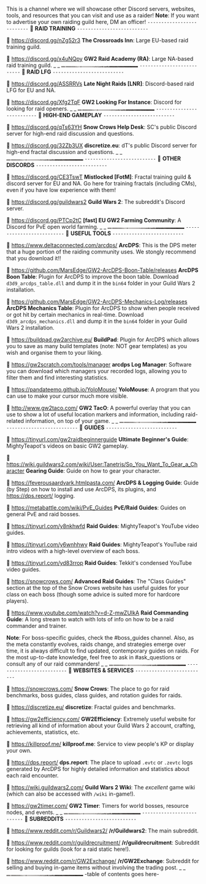 This is a channel where we will showcase other Discord servers, websites, tools, and resources that you can visit and use as a raider!
**Note**: If you want to advertise your own raiding guild here, DM an officer!
`--------------------------`
:pushpin: **RAID TRAINING**
`--------------------------`

:link: <https://discord.gg/nZg52r3>
**The Crossroads Inn**: Large EU-based raid training guild.

:link:  <https://discord.gg/x4uNQpy>
**GW2 Raid Academy (RA)**: Large NA-based raid training guild.
_ _
![separator-small](../../graphics/separators/separator-small.png)
`--------------------------`
:pushpin: **RAID LFG**
`--------------------------`

:link:  <https://discord.gg/ASSRRVs>
**Late Night Raids [LNR]**: Discord-based raid LFG for EU and NA.

:link:  <https://discord.gg/Xfg2TqF>
**GW2 Looking For Instance**: Discord for looking for raid openers.
_ _
![separator-small](../../graphics/separators/separator-small.png)
`--------------------------`
:pushpin: **HIGH-END GAMEPLAY**
`--------------------------`

:link:  <https://discord.gg/qTs63YH>
**Snow Crows Help Desk**: SC's public Discord server for high-end raid discussion and questions.

:link:  <https://discord.gg/32Zb3UX>
**discretize.eu**: dT's public Discord server for high-end fractal discussion and questions.
_ _
![separator-small](../../graphics/separators/separator-small.png)
`--------------------------`
:pushpin: **OTHER DISCORDS**
`--------------------------`

:link: <https://discord.gg/CE3TswT>
**Mistlocked [FotM]**: Fractal training guild & discord server for EU and NA. Go here for training fractals (including CMs), even if you have low experience with them!

:link:  <https://discord.gg/guildwars2>
**Guild Wars 2**: The subreddit's Discord server.

:link: <https://discord.gg/PTCp2tC>
**[fast] EU GW2 Farming Community**: A Discord for PvE open world farming.
_ _
![separator-small](../../graphics/separators/separator-small.png)
`--------------------------`
:pushpin: **USEFUL TOOLS**
`--------------------------`

:link:  <https://www.deltaconnected.com/arcdps/>
**ArcDPS**: This is the DPS meter that a huge portion of the raiding community uses. We stongly recommend that you download it!!

:link:  <https://github.com/MarsEdge/GW2-ArcDPS-Boon-Table/releases>
**ArcDPS Boon Table**: Plugin for ArcDPS to improve the boon table. Download `d3d9_arcdps_table.dll` and dump it in the `bin64` folder in your Guild Wars 2 installation.

:link:  <https://github.com/MarsEdge/GW2-ArcDPS-Mechanics-Log/releases>
**ArcDPS Mechanics Table**: Plugin for ArcDPS to show when people received or got hit by certain mechanics in real-time. Download `d3d9_arcdps_mechanics.dll` and dump it in the `bin64` folder in your Guild Wars 2 installation.

:link: <https://buildpad.gw2archive.eu/>
**BuildPad**: Plugin for ArcDPS which allows you to save as many build templates (note: NOT gear templates) as you wish and organise them to your liking.

:link: <https://gw2scratch.com/tools/manager>
**arcdps Log Manager**: Software you can download which managers your recorded logs, allowing you to filter them and find interesting statistics.

:link:  <https://pandateemo.github.io/YoloMouse/>
**YoloMouse**: A program that you can use to make your cursor much more visible.

:link:  <http://www.gw2taco.com/>
**GW2 TacO**: A powerful overlay that you can use to show a lot of useful location markers and information, including raid-related information, on top of your game.
_ _
![separator-small](../../graphics/separators/separator-small.png)
`--------------------------`
:pushpin: **GUIDES**
`--------------------------`

:link: <https://tinyurl.com/gw2raidbeginnerguide>
**Ultimate Beginner's Guide**: MightyTeapot's videos on basic GW2 gameplay.

:link: <https://wiki.guildwars2.com/wiki/User:Tanetris/So_You_Want_To_Gear_a_Character>
**Gearing Guide**: Guide on how to gear your character.

:link: <https://feverousaardvark.htmlpasta.com/>
**ArcDPS & Logging Guide**: Guide (by Step) on how to install and use ArcDPS, its plugins, and <https://dps.report/> logging.

:link:  <https://metabattle.com/wiki/PvE_Guides>
**PvE/Raid Guides**: Guides on general PvE and raid bosses.

:link:  <https://tinyurl.com/y8nkhwfd>
**Raid Guides**: MightyTeapot's YouTube video guides.

:link: <https://tinyurl.com/y6wnhhwy>
**Raid Guides**: MightyTeapot's YouTube raid intro videos with a high-level overview of each boss.

:link:  <https://tinyurl.com/yd83rrop>
**Raid Guides**: Tekkit's condensed YouTube video guides.

:link:  <https://snowcrows.com/>
**Advanced Raid Guides**: The "Class Guides" section at the top of the Snow Crows website has useful guides for your class on each boss (though some advice is suited more for hardcore players).

:link:  <https://www.youtube.com/watch?v=d-Z-mwZUlkA>
**Raid Commanding Guide**: A long stream to watch with lots of info on how to be a raid commander and trainer.

**Note**: For boss-specific guides, check the #boss_guides channel. Also, as the meta constantly evolves, raids change, and strategies emerge over time, it is always difficult to find updated, contemporary guides on raids. For the most up-to-date knowledge, feel free to ask in #ask_questions or consult any of our raid commanders!
_ _
![separator-small](../../graphics/separators/separator-small.png)
`--------------------------`
:pushpin: **WEBSITES & SERVICES**
`--------------------------`

:link:  <https://snowcrows.com/>
**Snow Crows**: The place to go for raid benchmarks, boss guides, class guides, and rotation guides for raids.

:link:  <https://discretize.eu/>
**discretize**: Fractal guides and benchmarks.

:link:  <https://gw2efficiency.com/>
**GW2Efficiency**: Extremely useful website for retrieving all kind of information about your Guild Wars 2 account, crafting, achievements, statistics, etc.

:link:  <https://killproof.me/>
**killproof.me**: Service to view people's KP or display your own.

:link:  <https://dps.report/>
**dps.report**: The place to upload `.evtc` or `.zevtc` logs generated by ArcDPS for highly detailed information and statistics about each raid encounter.

:link:  <https://wiki.guildwars2.com/>
**Guild Wars 2 Wiki**: The *excellent* game wiki (which can also be accessed with `/wiki` in-game!).

:link:  <https://gw2timer.com/>
**GW2 Timer**: Timers for world bosses, resource nodes, and events.
_ _
![separator-small](../../graphics/separators/separator-small.png)
`--------------------------`
:pushpin: **SUBREDDITS**
`--------------------------`

:link:  <https://www.reddit.com/r/Guildwars2/>
**/r/Guildwars2**: The main subreddit.

:link:  <https://www.reddit.com/r/guildrecruitment/>
**/r/guildrecruitment**: Subreddit for looking for guilds (look for a raid static here!).

:link:  <https://www.reddit.com/r/GW2Exchange/>
**/r/GW2Exchange**: Subreddit for selling and buying in-game items without involving the trading post.
_ _
![separator-small](../../graphics/separators/separator-small.png)
-table of contents goes here-
